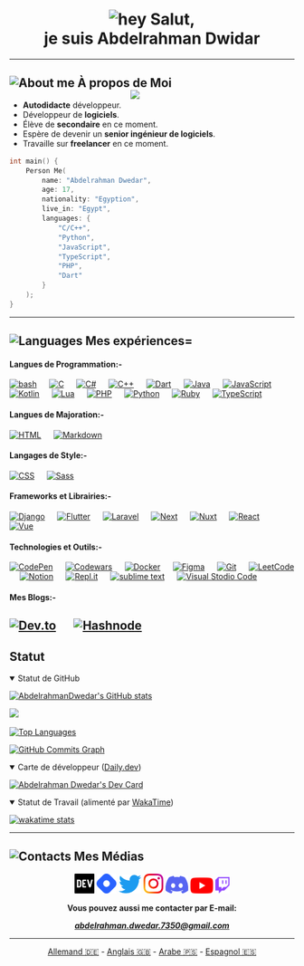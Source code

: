 <link href="/assets/styles.css" rel="stylesheet"></link>
<h1 align="center"><img src="https://camo.githubusercontent.com/e8e7b06ecf583bc040eb60e44eb5b8e0ecc5421320a92929ce21522dbc34c891/68747470733a2f2f6d656469612e67697068792e636f6d2f6d656469612f6876524a434c467a6361737252346961377a2f67697068792e676966" alt="hey" width="40"> Salut,<br> je suis Abdelrahman Dwidar</h1> 

---

## <img src="https://img.icons8.com/fluency-systems-filled/48/000000/guest-male.png" width="30" alt="About me"/> À propos de Moi <img src="https://media.giphy.com/media/zOvBKUUEERdNm/giphy.gif" width="290" align="right">
* **Autodidacte** développeur.
* Développeur de **logiciels**.
* Élève de **secondaire** en ce moment.
* Espère de devenir un **senior ingénieur de logiciels**.
* Travaille sur **freelancer** en ce moment.  

```cpp
int main() {
	Person Me(
		name: "Abdelrahman Dwedar",
		age: 17,
		nationality: "Egyption",
		live_in: "Egypt",
		languages: {
			"C/C++",
			"Python",
			"JavaScript",
			"TypeScript",
			"PHP",
			"Dart"
		}
	);
}
```

---

## <img src="https://user-images.githubusercontent.com/67812625/137175204-80bbeb5c-b861-4328-a801-a759791f5aa1.png" width="55" alt="Languages"> Mes expériences=

#### Langues de Programmation:- 

[![bash](https://img.shields.io/badge/bash-%23121011.svg?style=for-the-badge&logo=gnu-bash&logoColor=white)](https://www.gnu.org/software/bash)
&emsp;
[![C](https://img.shields.io/badge/C-00599C?style=for-the-badge&logo=c&logoColor=white)]()
&emsp;
[![C#](https://img.shields.io/badge/C%23-682876?style=for-the-badge&logo=c-sharp&logoColor=white)](https://docs.microsoft.com/en-us/dotnet/csharp/)
&emsp;
[![C++](https://img.shields.io/badge/C%2B%2B-00599C?style=for-the-badge&logo=c%2B%2B&logoColor=white)](https://www.cplusplus.com/)
&emsp;
[![Dart](https://img.shields.io/badge/dart-%230175C2.svg?style=for-the-badge&logo=dart&logoColor=white)](https://dart.dev/)
&emsp;
[![Java](https://img.shields.io/badge/java-%23ED8B00.svg?style=for-the-badge&logo=java&logoColor=white)](https://www.java.com/)
&emsp;
[![JavaScript](https://img.shields.io/badge/Javascript-f7e018?style=for-the-badge&logo=javascript&logoColor=black)](https://www.javascript.com/)
&emsp;
[![Kotlin](https://img.shields.io/badge/kotlin-%230095D5.svg?style=for-the-badge&logo=kotlin&logoColor=white)](https://kotlinlang.org/)
&emsp;
[![Lua](https://img.shields.io/badge/Lua-2C2D72?style=for-the-badge&logo=lua&logoColor=white)](https://www.lua.org/)
&emsp;
[![PHP](https://img.shields.io/badge/PHP-777BB4?style=for-the-badge&logo=php&logoColor=white)](https://www.php.net/)
&emsp;
[![Python](https://img.shields.io/badge/Python-14354C?style=for-the-badge&logo=python&logoColor=yellow)](https://www.python.org/)
&emsp;
[![Ruby](https://img.shields.io/badge/Ruby-B01401?style=for-the-badge&logo=ruby&logoColor=000000)](https://www.ruby-lang.org/en/)
&emsp;
[![TypeScript](https://img.shields.io/badge/Typescript-2D79C7?style=for-the-badge&logo=typescript&logoColor=white)](https://www.typescriptlang.org/)

#### Langues de Majoration:-

[![HTML](https://img.shields.io/badge/Html5-E54C21?style=for-the-badge&logo=html5&logoColor=white)](https://html.com/)
&emsp;
[![Markdown](https://img.shields.io/badge/Markdown-000000?style=for-the-badge&logo=markdown&logoColor=white)](https://www.markdownguide.org/)

#### Langages de Style:-

[![CSS](https://img.shields.io/badge/Css3-214CE5?style=for-the-badge&logo=css3&logoColor=white)]()
&emsp;
[![Sass](https://img.shields.io/badge/Sass-CC6699?style=for-the-badge&logo=sass&logoColor=white)](https://sass-lang.com)

#### Frameworks et Librairies:-

[![Django](https://img.shields.io/badge/django-%23092E20.svg?style=for-the-badge&logo=django&logoColor=white)](https://www.djangoproject.com/)
&emsp;
[![Flutter](https://img.shields.io/badge/Flutter-%2302569B.svg?style=for-the-badge&logo=Flutter&logoColor=white)](https://flutter.dev/)
&emsp;
[![Laravel](https://img.shields.io/badge/laravel-%23FF2D20.svg?style=for-the-badge&logo=laravel&logoColor=white)](https://laravel.com/)
&emsp;
[![Next](https://img.shields.io/badge/Next-black?style=for-the-badge&logo=next.js&logoColor=white)](https://nextjs.org/)
&emsp;
[![Nuxt](https://img.shields.io/badge/Nuxt-002E3B?style=for-the-badge&logo=nuxtdotjs&logoColor=#00DC82)](https://nuxtjs.org/)
&emsp;
[![React](https://img.shields.io/badge/React-20232A?style=for-the-badge&logo=react&logoColor=61DAFB)](https://reactjs.org/)
&emsp;
[![Vue](https://img.shields.io/badge/vuejs-%2335495e.svg?style=for-the-badge&logo=vuedotjs&logoColor=%234FC08D)](https://vuejs.org/)

#### Technologies et Outils:-

[![CodePen](https://img.shields.io/badge/Codepen-000000?style=for-the-badge&logo=codepen&logoColor=white)](https://codepen.io/AbdelrahmanDwedar)
&emsp;
[![Codewars](https://img.shields.io/badge/Codewars-B1361E?style=for-the-badge&logo=codewars&logoColor=grey)](https://www.codewars.com/users/AbdelrahmanDwedar)
&emsp;
[![Docker](https://img.shields.io/badge/docker-%230db7ed.svg?style=for-the-badge&logo=docker&logoColor=white)](https://hub.docker.com/u/abdelrahmandwedar)
&emsp;
[![Figma](https://img.shields.io/badge/Figma-3d3d3d?style=for-the-badge&logo=Figma&logoColor=e04a34)](https://www.figma.com/)
&emsp;
[![Git](https://img.shields.io/badge/Git-f34f29?style=for-the-badge&logo=Git&logoColor=white)](https://git-scm.com/)
&emsp;
[![LeetCode](https://img.shields.io/badge/LeetCode-000000?style=for-the-badge&logo=LeetCode&logoColor=#d16c06)](https://leetcode.com/AbdelrahmanDwedar/)
&emsp;
[![Notion](https://img.shields.io/badge/Notion-%23000000.svg?style=for-the-badge&logo=notion&logoColor=white)](https://www.notion.so/)
&emsp;
[![Repl.it](https://img.shields.io/badge/Repl.it-%230D101E.svg?style=for-the-badge&logo=replit&logoColor=white)](https://replit.com/)
&emsp;
[![sublime text](https://img.shields.io/badge/Sublime_text-4B4B4B?style=for-the-badge&logo=sublime-text&logoColor=FF9800)](https://www.sublimetext.com/3)
&emsp;
[![Visual Stodio Code](https://img.shields.io/badge/Visual_Studio_Code-3d3d3d?style=for-the-badge&logo=visual%20studio%20code&logoColor=0078D4)](https://code.visualstudio.com/)

#### Mes Blogs:-

[![Dev.to](https://img.shields.io/badge/dev.to-0A0A0A?style=for-the-badge&logo=dev.to&logoColor=white)](https://dev.to/abdelrahman_dwedar)
&emsp;
[![Hashnode](https://img.shields.io/badge/Hashnode-2962FF?style=for-the-badge&logo=hashnode&logoColor=white)](https://hashnode.com/@Abedo)
---
 
## Statut
<details open>
<summary>Statut de GitHub</summary>

<a href="http://www.github.com/AbdelrahmanDwedar"><img src="https://github-readme-stats.vercel.app/api?username=AbdelrahmanDwedar&show_icons=true&hide=&count_private=true&title_color=3382ed&text_color=ffffff&icon_color=3382ed&bg_color=1c1917&hide_border=true&show_icons=true" alt="AbdelrahmanDwedar's GitHub stats" /></a>

<a href="http://www.github.com/AbdelrahmanDwedar"><img src="https://github-readme-streak-stats.herokuapp.com/?user=AbdelrahmanDwedar&stroke=ffffff&background=1c1917&ring=3382ed&fire=3382ed&currStreakNum=ffffff&currStreakLabel=3382ed&sideNums=ffffff&sideLabels=ffffff&dates=ffffff&hide_border=true" /></a>

<a href="https://github.com/AbdelrahmanDwedar" align="left"><img src="https://github-readme-stats.vercel.app/api/top-langs/?username=AbdelrahmanDwedar&langs_count=10&title_color=3382ed&text_color=ffffff&icon_color=3382ed&bg_color=1c1917&hide_border=true&locale=en&custom_title=Top%20%Languages" alt="Top Languages" /></a>

<a href="http://www.github.com/AbdelrahmanDwedar"><img src="https://activity-graph.herokuapp.com/graph?username=AbdelrahmanDwedar&bg_color=1c1917&color=ffffff&line=0891b2&point=ffffff&area_color=1c1917&area=true&hide_border=true&custom_title=GitHub%20Commits%20Graph" alt="GitHub Commits Graph" /></a>

</details>
<details open>
<summary>Carte de développeur (<a href="https://app.daily.dev/">Daily.dev</a>)</summary>

[<img src="https://api.daily.dev/devcards/9d34a8e386d24adf8d75ad4366eb254b.png?r=pra" width="300" alt="Abdelrahman Dwedar's Dev Card"/>](https://app.daily.dev/3_Dwedar)
</details>
<details open>
<summary>Statut de Travail (alimenté par <a href="https://wakatime.com/">WakaTime</a>)</summary>

[![wakatime stats](https://github-readme-stats.vercel.app/api/wakatime?username=AbdelrahmanDwedar&title_color=3382ed&text_color=ffffff&icon_color=3382ed&bg_color=1c1917&hide_border=true&langs_count=7)](https://wakatime.com/@AbdelrahmanDwedar)

</details>

---

## <img src="https://i.ibb.co/wpcck6r/pngegg-5.png" width="30" alt="Contacts"> Mes Médias
<div align="center">
  <a href="https://dev.to/abdelrahman_dwedar" style="border-reduce: 50%"><img alt="DEV" src="./assets/images/Devdotto-logo.png" width="35"></a>
  <a href="https://hashnode.com/@Adobe"><img alt="Hashnode" src="./assets/images/Hashnode-logo.png" width="35"></a>
  <a href="https://twitter.com/3_Dwedar"><img alt="Twitter" src="./assets/images/Twitter-logo.png" width="40"></a>
  <a href="https://www.instagram.com/abdelrhman._.dwedar/"><img alt="Instagram" src="./assets/images/Instagram-logo.png" width="35"></a>
  <a href="https://discord.gg/8FDyqPU"><img alt="Discord" src="./assets/images/Discord-logo.png" width="40"></a>
  <a href="https://www.youtube.com/channel/UCDb4dNtGD3eI9gtPt93ikKQ"><img alt="YouTube" src="./assets/images/YouTube-logo.png" width="40"></a>
  <a href="https://www.twitch.tv/7350_gaming"><img alt="twitch" src="./assets/images/Twitch-logo.png" width="25"></a>
  <p><b>Vous pouvez aussi me contacter par E-mail: <a href="mailto:abdelrahman.dwedar.7350@gmail.com"><address>abdelrahman.dwedar.7350@gmail.com</address></a></b><p>
</div>

---

<div align="center">
  <a alt="German readme" href="README-de.md">Allemand 🇩🇪</a>
  - <a alt="English readme" href="README.md">Anglais 🇬🇧</a> 
  - <a alt="Arabic readme" href="README-ar.md">Arabe 🇵🇸</a>
  - <a alt="Spanish readme" href="README-es.md">Espagnol 🇪🇸</a>
</div>
